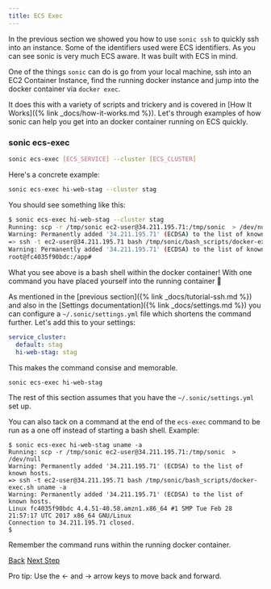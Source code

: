 ```yaml
---
title: ECS Exec
---
```


In the previous section we showed you how to use `sonic ssh` to quickly ssh into an instance.  Some of the identifiers used were ECS identifiers.  As you can see sonic is very much ECS aware.  It was built with ECS in mind.

One of the things `sonic` can do is go from your local machine, ssh into an EC2 Container Instance, find the running docker instance and jump into the docker container via `docker exec`.

It does this with a variety of scripts and trickery and is covered in [How It Works]({% link _docs/how-it-works.md %}).  Let's through examples of how sonic can help you get into an docker container running on ECS quickly.

### sonic ecs-exec

```sh
sonic ecs-exec [ECS_SERVICE] --cluster [ECS_CLUSTER]
```

Here's a concrete example:

```sh
sonic ecs-exec hi-web-stag --cluster stag
```

You should see something like this:

```sh
$ sonic ecs-exec hi-web-stag --cluster stag
Running: scp -r /tmp/sonic ec2-user@34.211.195.71:/tmp/sonic  > /dev/null
Warning: Permanently added '34.211.195.71' (ECDSA) to the list of known hosts.
=> ssh -t ec2-user@34.211.195.71 bash /tmp/sonic/bash_scripts/docker-exec.sh
Warning: Permanently added '34.211.195.71' (ECDSA) to the list of known hosts.
root@fc4035f90bdc:/app#
```

What you see above is a bash shell within the docker container!  With one command you have placed yourself into the running container 🎉

As mentioned in the [previous section]({% link _docs/tutorial-ssh.md %}) and also in the [Settings documentation]({% link _docs/settings.md %}) you can configure a `~/.sonic/settings.yml` file which shortens the command further.  Let's add this to your settings:

```yaml
service_cluster:
  default: stag
  hi-web-stag: stag
```

This makes the command consise and memorable.

```sh
sonic ecs-exec hi-web-stag
```

The rest of this section assumes that you have the `~/.sonic/settings.yml` set up.

You can also tack on a command at the end of the `ecs-exec` command to be run as a one off instead of starting a bash shell. Example:

```
$ sonic ecs-exec hi-web-stag uname -a
Running: scp -r /tmp/sonic ec2-user@34.211.195.71:/tmp/sonic  > /dev/null
Warning: Permanently added '34.211.195.71' (ECDSA) to the list of known hosts.
=> ssh -t ec2-user@34.211.195.71 bash /tmp/sonic/bash_scripts/docker-exec.sh uname -a
Warning: Permanently added '34.211.195.71' (ECDSA) to the list of known hosts.
Linux fc4035f90bdc 4.4.51-40.58.amzn1.x86_64 #1 SMP Tue Feb 28 21:57:17 UTC 2017 x86_64 GNU/Linux
Connection to 34.211.195.71 closed.
$
```

Remember the command runs within the running docker container.

<a id="prev" class="btn btn-basic" href="{% link _docs/tutorial-ssh.md %}">Back</a>
<a id="next" class="btn btn-primary" href="{% link _docs/tutorial-ecs-run.md %}">Next Step</a>
<p class="keyboard-tip">Pro tip: Use the <- and -> arrow keys to move back and forward.</p>
